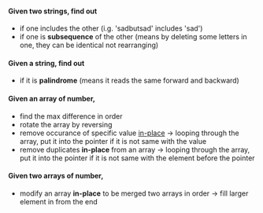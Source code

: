 #### Given two strings, find out

- if one includes the other (i.g. 'sadbutsad' includes 'sad')
- if one is **subsequence** of the other (means by deleting some letters in one, they can be identical not rearranging)

#### Given a string, find out

- if it is **palindrome** (means it reads the same forward and backward)

#### Given an array of number,

- find the max difference in order
- rotate the array by reversing
- remove occurance of specific value [in-place](https://en.wikipedia.org/wiki/In-place_algorithm)
  -> looping through the array, put it into the pointer if it is not same with the value
- remove duplicates **in-place** from an array
  -> looping through the array, put it into the pointer if it is not same with the element before the pointer

#### Given two arrays of number,

- modify an array **in-place** to be merged two arrays in order
  -> fill larger element in from the end
